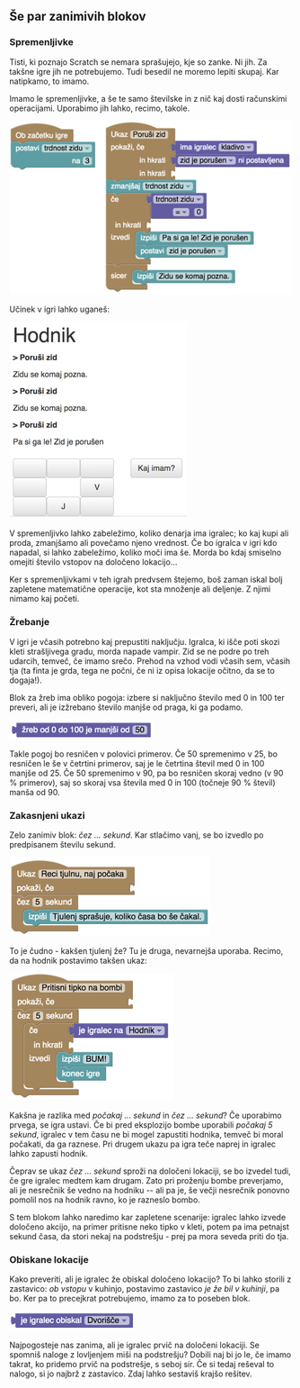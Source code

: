 ## Še par zanimivih blokov

### Spremenljivke

Tisti, ki poznajo Scratch se nemara sprašujejo, kje so zanke. Ni jih. Za takšne igre jih ne potrebujemo. Tudi besedil ne moremo lepiti skupaj. Kar natipkamo, to imamo.

Imamo le spremenljivke, a še te samo številske in z nič kaj dosti računskimi operacijami. Uporabimo jih lahko, recimo, takole.

<img src="ukazi-rusenje-zidu.png"/>

Učinek v igri lahko uganeš:

<img src="rusenje-zidu.png"/>

V spremenljivko lahko zabeležimo, koliko denarja ima igralec; ko kaj kupi ali proda, zmanjšamo ali povečamo njeno vrednost. Če bo igralca v igri kdo napadal, si lahko zabeležimo, koliko moči ima še. Morda bo kdaj smiselno omejiti število vstopov na določeno lokacijo...

Ker s spremenljivkami v teh igrah predvsem štejemo, boš zaman iskal bolj zapletene matematične operacije, kot sta množenje ali deljenje. Z njimi nimamo kaj početi.

### Žrebanje

V igri je včasih potrebno kaj prepustiti naključju. Igralca, ki išče poti skozi kleti strašljivega gradu, morda napade vampir. Zid se ne podre po treh udarcih, temveč, če imamo srečo. Prehod na vzhod vodi včasih sem, včasih tja (ta finta je grda, tega ne počni, če ni iz opisa lokacije očitno, da se to dogaja!).

Blok za žreb ima obliko pogoja: izbere si naključno število med 0 in 100 ter preveri, ali je izžrebano število manjše od praga, ki ga podamo.

<img src="zreb.png"/>

Takle pogoj bo resničen v polovici primerov. Če 50 spremenimo v 25, bo resničen le še v četrtini primerov, saj je le četrtina števil med 0 in 100 manjše od 25. Če 50 spremenimo v 90, pa bo resničen skoraj vedno (v 90 % primerov), saj so skoraj vsa števila med 0 in 100 (točneje 90 % števil) manša od 90.

### Zakasnjeni ukazi

Zelo zanimiv blok: *čez ... sekund*. Kar stlačimo vanj, se bo izvedlo po predpisanem številu sekund.

<img src="ukazi-tjulenj.png"/>

To je čudno - kakšen tjulenj že? Tu je druga, nevarnejša uporaba. Recimo, da na hodnik postavimo takšen ukaz:

<img src="ukazi-bomba.png"/>

Kakšna je razlika med *počakaj ... sekund* in *čez ... sekund*? Če uporabimo prvega, se igra ustavi. Če bi pred eksplozijo bombe uporabili *počakaj 5 sekund*, igralec v tem času ne bi mogel zapustiti hodnika, temveč bi moral počakati, da ga raznese. Pri drugem ukazu pa igra teče naprej in igralec lahko zapusti hodnik.

Čeprav se ukaz *čez ... sekund* sproži na določeni lokaciji, se bo izvedel tudi, če gre igralec medtem kam drugam. Zato pri proženju bombe preverjamo, ali je nesrečnik še vedno na hodniku -- ali pa je, še večji nesrečnik ponovno pomolil nos na hodnik ravno, ko je razneslo bombo.

S tem blokom lahko naredimo kar zapletene scenarije: igralec lahko izvede določeno akcijo, na primer pritisne neko tipko v kleti, potem pa ima petnajst sekund časa, da stori nekaj na podstrešju - prej pa mora seveda priti do tja.

### Obiskane lokacije

Kako preveriti, ali je igralec že obiskal določeno lokacijo? To bi lahko storili z zastavico: *ob vstopu* v kuhinjo, postavimo zastavico *je že bil v kuhinji*, pa bo. Ker pa to precejkrat potrebujemo, imamo za to poseben blok.

<img src="blok-je-obiskal.png"/>

Najpogosteje nas zanima, ali je igralec prvič na določeni lokaciji. Se spomniš naloge z lovljenjem miši na podstrešju? Dobili naj bi jo le, če imamo takrat, ko pridemo prvič na podstrešje, s seboj sir. Če si tedaj reševal to nalogo, si jo najbrž z zastavico. Zdaj lahko sestaviš krajšo rešitev.
